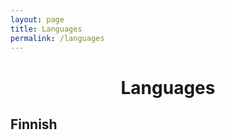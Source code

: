 ```yaml
---
layout: page
title: Languages
permalink: /languages
---
```

<style>
  h1 {
    text-align: center;
  ul {
    color: ##ffffff;
  }
  h2 {
    text-align: center;
  }
 </style>
<b><h1>Languages</h1></b>
<h2>Finnish</h2>
